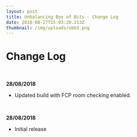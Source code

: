 ```yaml
---
layout: post
title: Unbalancing Box of Bits - Change Log
date: 2018-08-27T15:03:20.213Z
thumbnail: /img/uploads/ubb3.png
---
```

# Change Log

<br/>



**28/08/2018**

* Updated build with FCP room checking enabled.



<br/>

**28/08/2018**

* Initial release
